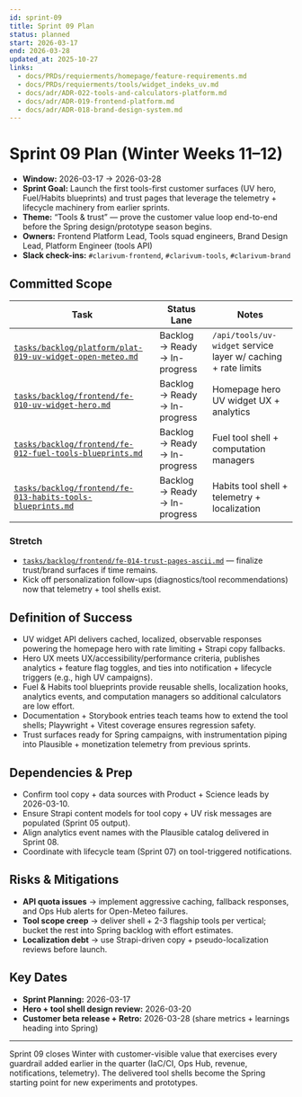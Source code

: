 ```yaml
---
id: sprint-09
title: Sprint 09 Plan
status: planned
start: 2026-03-17
end: 2026-03-28
updated_at: 2025-10-27
links:
  - docs/PRDs/requierments/homepage/feature-requirements.md
  - docs/PRDs/requierments/tools/widget_indeks_uv.md
  - docs/adr/ADR-022-tools-and-calculators-platform.md
  - docs/adr/ADR-019-frontend-platform.md
  - docs/adr/ADR-018-brand-design-system.md
---
```


# Sprint 09 Plan (Winter Weeks 11–12)

- **Window:** 2026-03-17 → 2026-03-28  
- **Sprint Goal:** Launch the first tools-first customer surfaces (UV hero, Fuel/Habits blueprints) and trust pages that leverage the telemetry + lifecycle machinery from earlier sprints.  
- **Theme:** “Tools & trust” — prove the customer value loop end-to-end before the Spring design/prototype season begins.  
- **Owners:** Frontend Platform Lead, Tools squad engineers, Brand Design Lead, Platform Engineer (tools API)  
- **Slack check-ins:** `#clarivum-frontend`, `#clarivum-tools`, `#clarivum-brand`

## Committed Scope

| Task | Status Lane | Notes |
|------|-------------|-------|
| [`tasks/backlog/platform/plat-019-uv-widget-open-meteo.md`](../../backlog/platform/plat-019-uv-widget-open-meteo.md) | Backlog → Ready → In-progress | `/api/tools/uv-widget` service layer w/ caching + rate limits |
| [`tasks/backlog/frontend/fe-010-uv-widget-hero.md`](../../backlog/frontend/fe-010-uv-widget-hero.md) | Backlog → Ready → In-progress | Homepage hero UV widget UX + analytics |
| [`tasks/backlog/frontend/fe-012-fuel-tools-blueprints.md`](../../backlog/frontend/fe-012-fuel-tools-blueprints.md) | Backlog → Ready → In-progress | Fuel tool shell + computation managers |
| [`tasks/backlog/frontend/fe-013-habits-tools-blueprints.md`](../../backlog/frontend/fe-013-habits-tools-blueprints.md) | Backlog → Ready → In-progress | Habits tool shell + telemetry + localization |

### Stretch

- [`tasks/backlog/frontend/fe-014-trust-pages-ascii.md`](../../backlog/frontend/fe-014-trust-pages-ascii.md) — finalize trust/brand surfaces if time remains.
- Kick off personalization follow-ups (diagnostics/tool recommendations) now that telemetry + tool shells exist.

## Definition of Success

- UV widget API delivers cached, localized, observable responses powering the homepage hero with rate limiting + Strapi copy fallbacks.
- Hero UX meets UX/accessibility/performance criteria, publishes analytics + feature flag toggles, and ties into notification + lifecycle triggers (e.g., high UV campaigns).
- Fuel & Habits tool blueprints provide reusable shells, localization hooks, analytics events, and computation managers so additional calculators are low effort.
- Documentation + Storybook entries teach teams how to extend the tool shells; Playwright + Vitest coverage ensures regression safety.
- Trust surfaces ready for Spring campaigns, with instrumentation piping into Plausible + monetization telemetry from previous sprints.

## Dependencies & Prep

- Confirm tool copy + data sources with Product + Science leads by 2026-03-10.
- Ensure Strapi content models for tool copy + UV risk messages are populated (Sprint 05 output).
- Align analytics event names with the Plausible catalog delivered in Sprint 08.
- Coordinate with lifecycle team (Sprint 07) on tool-triggered notifications.

## Risks & Mitigations

- **API quota issues** → implement aggressive caching, fallback responses, and Ops Hub alerts for Open-Meteo failures.
- **Tool scope creep** → deliver shell + 2-3 flagship tools per vertical; bucket the rest into Spring backlog with effort estimates.
- **Localization debt** → use Strapi-driven copy + pseudo-localization reviews before launch.

## Key Dates

- **Sprint Planning:** 2026-03-17  
- **Hero + tool shell design review:** 2026-03-20  
- **Customer beta release + Retro:** 2026-03-28 (share metrics + learnings heading into Spring)

---

Sprint 09 closes Winter with customer-visible value that exercises every guardrail added earlier in the quarter (IaC/CI, Ops Hub, revenue, notifications, telemetry). The delivered tool shells become the Spring starting point for new experiments and prototypes.
